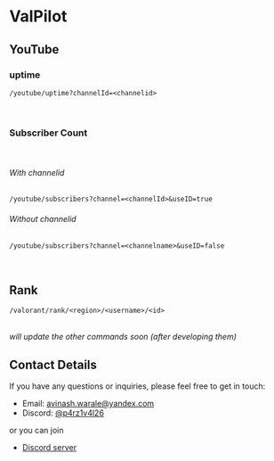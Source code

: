 # ValPilot

## YouTube

### uptime
```
/youtube/uptime?channelId=<channelid>
```

<br>

### Subscriber Count
<br>

###### With channelid

```
/youtube/subscribers?channel=<channelId>&useID=true
```
###### Without channelid
```
/youtube/subscribers?channel=<channelname>&useID=false
```
<br>

## Rank

```
/valorant/rank/<region>/<username>/<id>

```


<br>
<em>will update the other commands soon (after developing them) </em>


## Contact Details

If you have any questions or inquiries, please feel free to get in touch:

- Email: avinash.warale@yandex.com
- Discord: [@p4rz1v4l26](https://discordapp.com/users/896411007797325824/)

or you can join 
- [Discord server](https://discord.gg/vFWB2KGcH9)

